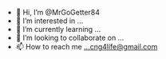 - 👋 Hi, I’m @MrGoGetter84
- 👀 I’m interested in ...
- 🌱 I’m currently learning ...
- 💞️ I’m looking to collaborate on ...
- 📫 How to reach me ...cng4life@gmail.com

<!---
MrGoGetter84/MrGoGetter84 is a ✨ special ✨ repository because its `README.md` (this file) appears on your GitHub profile.
You can click the Preview link to take a look at your changes.
--->
